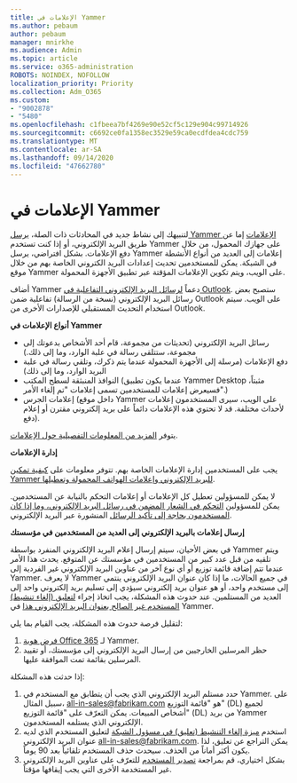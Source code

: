 ```yaml
---
title: الإعلامات في Yammer
ms.author: pebaum
author: pebaum
manager: mnirkhe
ms.audience: Admin
ms.topic: article
ms.service: o365-administration
ROBOTS: NOINDEX, NOFOLLOW
localization_priority: Priority
ms.collection: Adm_O365
ms.custom:
- "9002878"
- "5480"
ms.openlocfilehash: c1fbeea7bf4269e90e52cf5c129e904c99714926
ms.sourcegitcommit: c6692ce0fa1358ec3529e59ca0ecdfdea4cdc759
ms.translationtype: MT
ms.contentlocale: ar-SA
ms.lasthandoff: 09/14/2020
ms.locfileid: "47662780"
---
```

# <a name="notifications-in-yammer"></a>الإعلامات في Yammer

لتنبيهك إلى نشاط جديد في المحادثات ذات الصلة، [يرسل Yammer الإعلامات](https://support.microsoft.com/en-gb/office/enable-or-disable-yammer-email-and-phone-notifications-93e530e0-189f-4768-8f28-7683d48cc996) إما عن طريق البريد الإلكتروني، أو إذا كنت تستخدم Yammer على جهازك المحمول، من خلال دفع الإعلامات. بشكل افتراضي، يرسل Yammer إعلامات إلى العديد من أنواع الأنشطة في الشبكة. يمكن للمستخدمين تحديث إعدادات البريد الكتروني الخاصة بهم من خلال موقع Yammer على الويب، ويتم تكوين الإعلامات المؤقتة عبر تطبيق الأجهزة المحمولة. 

أضاف Yammer دعماً [لرسائل البريد الإلكتروني التفاعلية في Outlook](https://techcommunity.microsoft.com/t5/outlook-blog/interactive-yammer-emails-in-outlook-on-the-web-are-here/ba-p/1209420). ستصبح بعض رسائل البريد الإلكتروني (نسخة من الرسالة) تفاعلية ضمن Outlook على الويب. سيتم استخدام التحديث المستقبلي للإصدارات الأخرى من Outlook.

**أنواع الإعلامات في Yammer**

- رسائل البريد الإلكتروني (تحديثات من مجموعة، قام أحد الأشخاص بدعوتك إلى مجموعة، ستتلقى رسالة في علبة الوارد، وما إلى ذلك.)
- دفع الإعلامات (مرسلة إلى الأجهزة المحمولة عندما يتم ذكرك، وتلقي رسالة في علبة البريد الوارد، وما إلى ذلك)
- النوافذ المنبثقة لسطح المكتب (عندما يكون تطبيق Yammer Desktop مثبتاً، فسيعرض إعلامات للمستخدمين تسمى إعلامات "تم إلغاء الأمر".)
- إعلامات الجرس (داخل موقع Yammer على الويب، سيرى المستخدمون إعلامات لأحداث مختلفة. قد لا تحتوي هذه الإعلامات دائماً على بريد إلكتروني مقترن أو إعلام دفع).

يتوفر [المزيد من المعلومات التفصيلية حول الإعلامات](https://support.microsoft.com/en-gb/office/enable-or-disable-yammer-email-and-phone-notifications-93e530e0-189f-4768-8f28-7683d48cc996).

**إدارة الإعلامات**

يجب على المستخدمين إدارة الإعلامات الخاصة بهم. تتوفر معلومات على [كيفية تمكين Yammer للبريد الإلكتروني وإعلامات الهواتف المحمولة وتعطيلها](https://support.microsoft.com/en-gb/office/enable-or-disable-yammer-email-and-phone-notifications-93e530e0-189f-4768-8f28-7683d48cc996). 

لا يمكن للمسؤولين تعطيل كل الإعلامات أو إعلامات التحكم بالنيابة عن المستخدمين. يمكن للمسؤولين [التحكم في الشعار المضمن في رسائل البريد الإلكتروني، وما إذا كان المستخدمون بحاجة إلى تأكيد الرسائل](https://docs.microsoft.com/yammer/configure-your-yammer-network/configure-email-and-yammer) المنشورة عبر البريد الإلكتروني.

**إرسال إعلامات بالبريد الإلكتروني إلى العديد من المستخدمين في مؤسستك**

في بعض الأحيان، سيتم إرسال إعلام البريد الإلكتروني المنفرد بواسطة Yammer ويتم تلقيه من قبل عدد كبير من المستخدمين في مؤسستك عن المتوقع. يحدث هذا الأمر عندما تتم إضافة قائمة توزيع أو أي نوع آخر من عناوين البريد الإلكتروني غير الفردية إلى Yammer. لا يعرف Yammer في جميع الحالات، ما إذا كان عنوان البريد الإلكتروني ينتمي إلى مستخدم واحد، أو هو عنوان بريد إلكتروني سيؤدي إلى تسليم بريد إلكتروني واحد إلى العديد من المستلمين. عند حدوث هذه المشكلة، يجب اتخاذ إجراء [لتعليق (إلغاء تنشيط) المستخدم غير الصالح بعنوان البريد الإلكتروني هذا](https://docs.microsoft.com/yammer/manage-yammer-users/add-block-or-remove-users#remove-users) في Yammer. 

لتقليل فرصة حدوث هذه المشكلة، يجب القيام بما يلي:

1. [فرض هوية Office 365](https://docs.microsoft.com/yammer/configure-your-yammer-network/enforce-office-365-identity) لـ Yammer.
2. حظر المرسلين الخارجيين من إرسال البريد الإلكتروني إلى مؤسستك، أو تقييد المرسلين بقائمة تمت الموافقة عليها.

إذا حدثت هذه المشكلة:

1. حدد مستلم البريد الإلكتروني الذي يجب أن يتطابق مع المستخدم في Yammer. على سبيل المثال، all-in-sales@fabrikam.com هو "قائمة التوزيع" (DL) لجميع أشخاص المبيعات. يمكن التعرّف على "قائمة التوزيع" (DL) من بريد Yammer الإلكتروني الذي يستلمه المستخدمون.
2. استخدم [ميزة إلغاء التنشيط (تعليق) في مسؤول الشبكة](https://docs.microsoft.com/yammer/manage-yammer-users/add-block-or-remove-users#remove-users) لتعليق المستخدم الذي لديه عنوان البريد الإلكتروني all-in-sales@fabrikam.com. يمكن التراجع عن تعليق، لذا يكون أكثر أماناً من الحذف. سيحدث حذف المستخدم تلقائياً بعد 90 يوماً.
3. بشكل اختياري، قم بمراجعة [تصدير المستخدم](https://docs.microsoft.com/yammer/manage-security-and-compliance/export-yammer-enterprise-data#ExportUsers) للتعرّف على عناوين البريد الإلكتروني غير المستخدمة الأخرى التي يجب إيقافها مؤقتاً.
